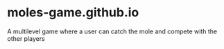 # moles-game.github.io
A multilevel game where a user can catch the mole and compete with the other players
